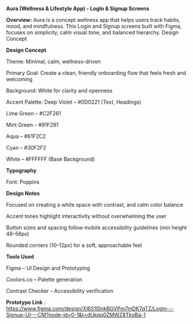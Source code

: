 **Aura (Wellness & Lifestyle App) - LogIn & Signup Screens**

**Overview:**
Aura is a concept wellness app that helps users track habits, mood, and mindfulness. This Login and Signup screens built with Figma, focuses on simplicity, calm visual tone, and balanced hierarchy.
Design Concept

**Design Concept**

Theme: Minimal, calm, wellness-driven

Primary Goal: Create a clean, friendly onboarding flow that feels fresh and welcoming

Background: White for clarity and openness

Accent Palette:
Deep Violet – #0D0221 (Text, Headings)

Lime Green – #C2F261 

Mint Green – #91F291 

Aqua – #61F2C2 

Cyan – #30F2F2 

White – #FFFFFF (Base Background)

**Typography**

Font: Poppins

**Design Notes**

Focused on creating a white space with contrast, and calm color balance

Accent tones highlight interactivity without overwhelming the user

Button sizes and spacing follow mobile accessibility guidelines (min height 48–56px)

Rounded corners (10–12px) for a soft, approachable feel

**Tools Used**

Figma – UI Design and Prototyping

Coolors.co – Palette generation

Contrast Checker – Accessibility verification

**Prototype Link** : https://www.figma.com/design/Xl6S1l0nkBGVPm7mDK7qTZ/Login---Signup-UI---CM?node-id=0-1&t=dUkqq0ZMWZ8TkoBa-1
